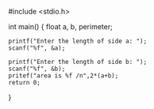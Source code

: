 #include <stdio.h>

int main() {
    float a, b, perimeter;

    printf("Enter the length of side a: ");
    scanf("%f", &a);

    printf("Enter the length of side b: ");
    scanf("%f", &b);
    pritef("area is %f /n",2*(a+b);
    return 0;
}
